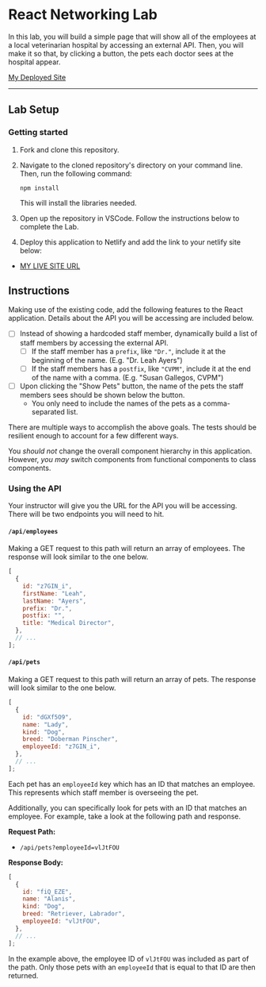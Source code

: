 # React Networking Lab

In this lab, you will build a simple page that will show all of the employees at a local veterinarian hospital by accessing an external API. Then, you will make it so that, by clicking a button, the pets each doctor sees at the hospital appear.

[My Deployed Site](https://shimmering-dusk-f8c37d.netlify.app/)

---

## Lab Setup

### Getting started

1. Fork and clone this repository.

1. Navigate to the cloned repository's directory on your command line. Then, run the following command:

   ```
   npm install
   ```

   This will install the libraries needed.

1. Open up the repository in VSCode. Follow the instructions below to complete the Lab.

1. Deploy this application to Netlify and add the link to your netlify site below:

- [MY LIVE SITE URL]()

## Instructions

Making use of the existing code, add the following features to the React application. Details about the API you will be accessing are included below.

- [ ] Instead of showing a hardcoded staff member, dynamically build a list of staff members by accessing the external API.
  - [ ] If the staff member has a `prefix`, like `"Dr."`, include it at the beginning of the name. (E.g. "Dr. Leah Ayers")
  - [ ] If the staff members has a `postfix`, like `"CVPM"`, include it at the end of the name with a comma. (E.g. "Susan Gallegos, CVPM")
- [ ] Upon clicking the "Show Pets" button, the name of the pets the staff members sees should be shown below the button.
  - You only need to include the names of the pets as a comma-separated list.

There are multiple ways to accomplish the above goals. The tests should be resilient enough to account for a few different ways.

You _should not_ change the overall component hierarchy in this application. However, _you may_ switch components from functional components to class components.

### Using the API

Your instructor will give you the URL for the API you will be accessing. There will be two endpoints you will need to hit.

#### `/api/employees`

Making a GET request to this path will return an array of employees. The response will look similar to the one below.

```js
[
  {
    id: "z7GIN_i",
    firstName: "Leah",
    lastName: "Ayers",
    prefix: "Dr.",
    postfix: "",
    title: "Medical Director",
  },
  // ...
];
```

#### `/api/pets`

Making a GET request to this path will return an array of pets. The response will look similar to the one below.

```js
[
  {
    id: "dGXf5O9",
    name: "Lady",
    kind: "Dog",
    breed: "Doberman Pinscher",
    employeeId: "z7GIN_i",
  },
  // ...
];
```

Each pet has an `employeeId` key which has an ID that matches an employee. This represents which staff member is overseeing the pet.

Additionally, you can specifically look for pets with an ID that matches an employee. For example, take a look at the following path and response.

**Request Path:**

- `/api/pets?employeeId=vlJtFOU`

**Response Body:**

```js
[
  {
    id: "fiQ_EZE",
    name: "Alanis",
    kind: "Dog",
    breed: "Retriever, Labrador",
    employeeId: "vlJtFOU",
  },
  // ...
];
```

In the example above, the employee ID of `vlJtFOU` was included as part of the path. Only those pets with an `employeeId` that is equal to that ID are then returned.
